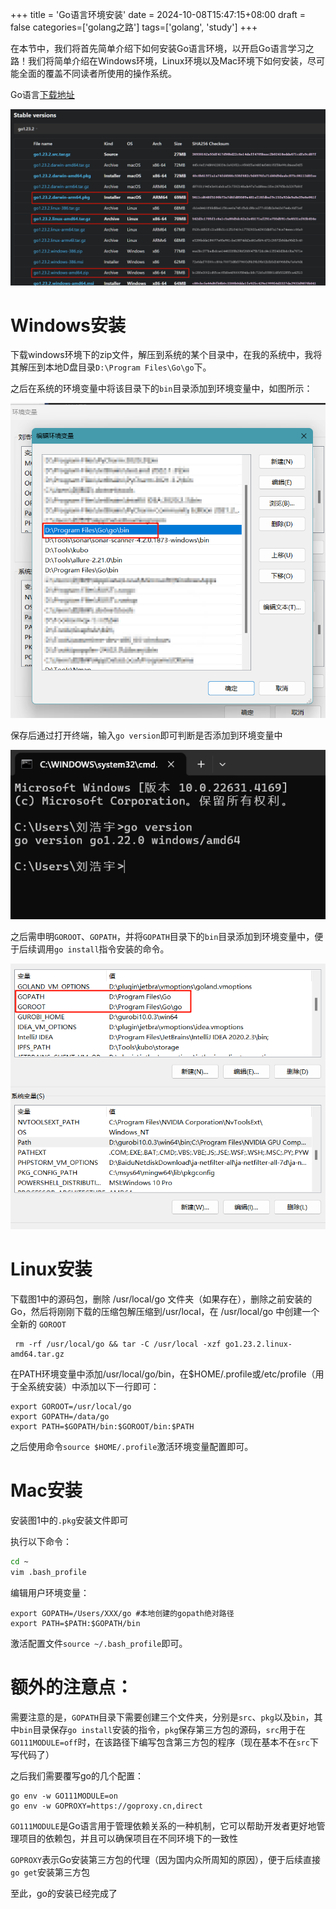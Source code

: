 +++
title = 'Go语言环境安装'
date = 2024-10-08T15:47:15+08:00
draft = false
categories=['golang之路']
tags=['golang', 'study']
+++

在本节中，我们将首先简单介绍下如何安装Go语言环境，以开启Go语言学习之路！我们将简单介绍在Windows环境，Linux环境以及Mac环境下如何安装，尽可能全面的覆盖不同读者所使用的操作系统。

Go语言[下载地址](https://golang.google.cn/dl/)

![图1](./installer.png)

# Windows安装

下载windows环境下的zip文件，解压到系统的某个目录中，在我的系统中，我将其解压到本地D盘目录`D:\Program Files\Go\go`下。

之后在系统的环境变量中将该目录下的`bin`目录添加到环境变量中，如图所示：

![](env_path.png)

保存后通过打开终端，输入`go version`即可判断是否添加到环境变量中

![](version.png)

之后需申明`GOROOT`、`GOPATH`，并将`GOPATH`目录下的`bin`目录添加到环境变量中，便于后续调用`go install`指令安装的命令。

![](goroot.png)

# Linux安装

下载图1中的源码包，删除 /usr/local/go 文件夹（如果存在），删除之前安装的 Go，然后将刚刚下载的压缩包解压缩到/usr/local，在 /usr/local/go 中创建一个全新的 `GOROOT`

```shell
 rm -rf /usr/local/go && tar -C /usr/local -xzf go1.23.2.linux-amd64.tar.gz
```

在PATH环境变量中添加/usr/local/go/bin，在$HOME/.profile或/etc/profile（用于全系统安装）中添加以下一行即可：

```shell
export GOROOT=/usr/local/go
export GOPATH=/data/go
export PATH=$GOPATH/bin:$GOROOT/bin:$PATH
```

之后使用命令`source $HOME/.profile`激活环境变量配置即可。

# Mac安装

安装图1中的`.pkg`安装文件即可

执行以下命令：

```bash
cd ~
vim .bash_profile
```

编辑用户环境变量：

```shell
export GOPATH=/Users/XXX/go #本地创建的gopath绝对路径
export PATH=$PATH:$GOPATH/bin
```

激活配置文件`source ~/.bash_profile`即可。

# 额外的注意点：

需要注意的是，`GOPATH`目录下需要创建三个文件夹，分别是`src`、`pkg`以及`bin`，其中`bin`目录保存`go install`安装的指令，`pkg`保存第三方包的源码，`src`用于在`GO111MODULE=off`时，在该路径下编写包含第三方包的程序（现在基本不在`src`下写代码了）

之后我们需要覆写go的几个配置：

```shell
go env -w GO111MODULE=on
go env -w GOPROXY=https://goproxy.cn,direct
```

`GO111MODULE`是Go语言用于管理依赖关系的一种机制，它可以帮助开发者更好地管理项目的依赖包，并且可以确保项目在不同环境下的一致性

`GOPROXY`表示Go安装第三方包的代理（因为国内众所周知的原因），便于后续直接`go get`安装第三方包

至此，go的安装已经完成了
